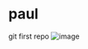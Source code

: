 # paul
git first repo
![image](https://github.com/khalidKnox/paul/assets/172487406/3617a79a-50bb-4e00-a152-942b0ca294f2)

